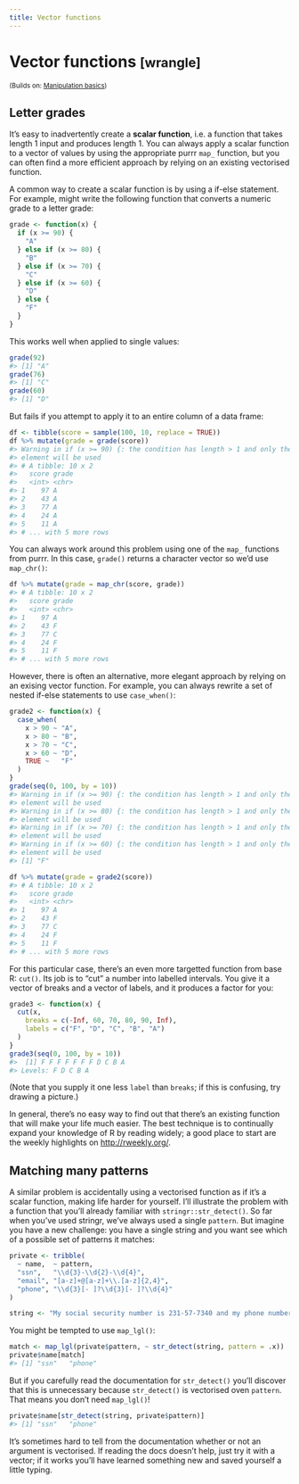 ```yaml
---
title: Vector functions
---
```


<!-- Generated automatically from vector-functions.yml. Do not edit by hand -->

# Vector functions <small class='wrangle'>[wrangle]</small>
<small>(Builds on: [Manipulation basics](manip-basics.md))</small>


## Letter grades

It’s easy to inadvertently create a **scalar function**, i.e. a function
that takes length 1 input and produces length 1. You can always apply a
scalar function to a vector of values by using the appropriate purrr
`map_` function, but you can often find a more efficient approach by
relying on an existing vectorised function.

A common way to create a scalar function is by using a if-else
statement. For example, might write the following function that converts
a numeric grade to a letter grade:

``` r
grade <- function(x) {
  if (x >= 90) {
    "A"
  } else if (x >= 80) {
    "B"
  } else if (x >= 70) {
    "C"
  } else if (x >= 60) {
    "D"
  } else {
    "F"
  }
}
```

This works well when applied to single values:

``` r
grade(92)
#> [1] "A"
grade(76)
#> [1] "C"
grade(60)
#> [1] "D"
```

But fails if you attempt to apply it to an entire column of a data
frame:

``` r
df <- tibble(score = sample(100, 10, replace = TRUE))
df %>% mutate(grade = grade(score))
#> Warning in if (x >= 90) {: the condition has length > 1 and only the first
#> element will be used
#> # A tibble: 10 x 2
#>   score grade
#>   <int> <chr>
#> 1    97 A    
#> 2    43 A    
#> 3    77 A    
#> 4    24 A    
#> 5    11 A    
#> # ... with 5 more rows
```

You can always work around this problem using one of the `map_`
functions from purrr. In this case, `grade()` returns a character vector
so we’d use `map_chr()`:

``` r
df %>% mutate(grade = map_chr(score, grade))
#> # A tibble: 10 x 2
#>   score grade
#>   <int> <chr>
#> 1    97 A    
#> 2    43 F    
#> 3    77 C    
#> 4    24 F    
#> 5    11 F    
#> # ... with 5 more rows
```

However, there is often an alternative, more elegant approach by relying
on an exising vector function. For example, you can always rewrite a set
of nested if-else statements to use `case_when()`:

``` r
grade2 <- function(x) {
  case_when(
    x > 90 ~ "A",
    x > 80 ~ "B",
    x > 70 ~ "C",
    x > 60 ~ "D",
    TRUE ~   "F"
  )
}
grade(seq(0, 100, by = 10))
#> Warning in if (x >= 90) {: the condition has length > 1 and only the first
#> element will be used
#> Warning in if (x >= 80) {: the condition has length > 1 and only the first
#> element will be used
#> Warning in if (x >= 70) {: the condition has length > 1 and only the first
#> element will be used
#> Warning in if (x >= 60) {: the condition has length > 1 and only the first
#> element will be used
#> [1] "F"

df %>% mutate(grade = grade2(score))
#> # A tibble: 10 x 2
#>   score grade
#>   <int> <chr>
#> 1    97 A    
#> 2    43 F    
#> 3    77 C    
#> 4    24 F    
#> 5    11 F    
#> # ... with 5 more rows
```

For this particular case, there’s an even more targetted function from
base R: `cut()`. Its job is to “cut” a number into labelled intervals.
You give it a vector of breaks and a vector of labels, and it produces a
factor for you:

``` r
grade3 <- function(x) {
  cut(x, 
    breaks = c(-Inf, 60, 70, 80, 90, Inf), 
    labels = c("F", "D", "C", "B", "A")
  )
}
grade3(seq(0, 100, by = 10))
#>  [1] F F F F F F F D C B A
#> Levels: F D C B A
```

(Note that you supply it one less `label` than `breaks`; if this is
confusing, try drawing a picture.)

In general, there’s no easy way to find out that there’s an existing
function that will make your life much easier. The best technique is to
continually expand your knowledge of R by reading widely; a good place
to start are the weekly highlights on <http://rweekly.org/>.

## Matching many patterns

A similar problem is accidentally using a vectorised function as if it’s
a scalar function, making life harder for yourself. I’ll illustrate the
problem with a function that you’ll already familiar with
`stringr::str_detect()`. So far when you’ve used stringr, we’ve always
used a single `pattern`. But imagine you have a new challenge: you have
a single string and you want see which of a possible set of patterns it
matches:

``` r
private <- tribble(
  ~ name,  ~ pattern,
  "ssn",   "\\d{3}-\\d{2}-\\d{4}",
  "email", "[a-z]+@[a-z]+\\.[a-z]{2,4}",
  "phone", "\\d{3}[- ]?\\d{3}[- ]?\\d{4}"
)

string <- "My social security number is 231-57-7340 and my phone number is 712-458-2189"
```

You might be tempted to use `map_lgl()`:

``` r
match <- map_lgl(private$pattern, ~ str_detect(string, pattern = .x))
private$name[match]
#> [1] "ssn"   "phone"
```

But if you carefully read the documentation for `str_detect()` you’ll
discover that this is unnecessary because `str_detect()` is vectorised
oven `pattern`. That means you don’t need `map_lgl()`\!

``` r
private$name[str_detect(string, private$pattern)]
#> [1] "ssn"   "phone"
```

It’s sometimes hard to tell from the documentation whether or not an
argument is vectorised. If reading the docs doesn’t help, just try it
with a vector; if it works you’ll have learned something new and saved
yourself a little typing.

